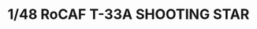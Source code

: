 ---
layout: product
title: "1/48 RoCAF  T-33A SHOOTING STAR"
price: "7400" 
desc: "Maketa"
img_path: "/assets/img/GWHS4805.jpg"
brand: "N/A"
available: false
special_offer: false
new: false
soon: false
cat: "010000"
subcat: "010900"
subsubcat: "0N/A"
sifra: "GWHS4805"
---